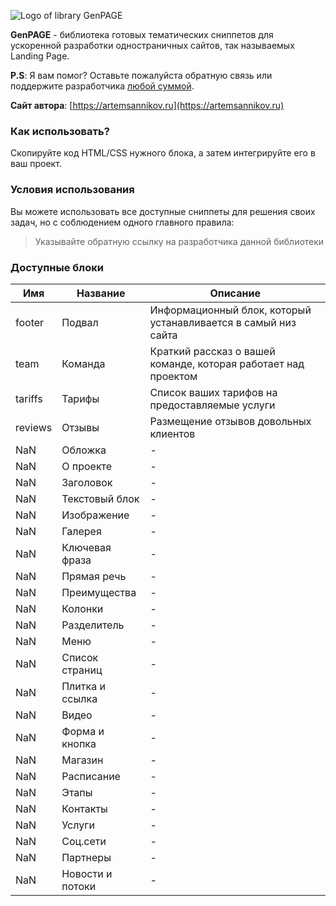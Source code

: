 ![Logo of library GenPAGE](https://github.com/ArtemSannikov/landing-page/blob/master/logo.png)

**GenPAGE** - библиотека готовых тематических сниппетов для ускоренной разработки одностраничных сайтов, так называемых Landing Page.

**P.S**: Я вам помог? Оставьте пожалуйста обратную связь или поддержите разработчика [любой суммой](https://money.yandex.ru/to/41001366550213).

**Сайт автора**: [https://artemsannikov.ru](https://artemsannikov.ru)

### Как использовать?

Скопируйте код HTML/CSS нужного блока, а затем интегрируйте его в ваш проект.

### Условия использования

Вы можете использовать все доступные сниппеты для решения своих задач, но с соблюдением одного главного правила:

> Указывайте обратную ссылку на разработчика данной библиотеки

### Доступные блоки


Имя | Название | Описание
----|----------|----------
footer | Подвал | Информационный блок, который устанавливается в самый низ сайта
team | Команда  | Краткий рассказ о вашей команде, которая работает над проектом
tariffs | Тарифы | Список ваших тарифов на предоставляемые услуги
reviews | Отзывы | Размещение отзывов довольных клиентов
NaN | Обложка | -
NaN | О проекте | -
NaN | Заголовок | -
NaN | Текстовый блок | -
NaN | Изображение | -
NaN | Галерея | -
NaN | Ключевая фраза | -
NaN | Прямая речь | -
NaN | Преимущества | -
NaN | Колонки | -
NaN | Разделитель | -
NaN | Меню | -
NaN | Список страниц | -
NaN | Плитка и ссылка | -
NaN | Видео | -
NaN | Форма и кнопка | -
NaN | Магазин | -
NaN | Расписание | -
NaN | Этапы | -
NaN | Контакты | -
NaN | Услуги | -
NaN | Соц.сети | -
NaN | Партнеры | -
NaN | Новости и потоки | -